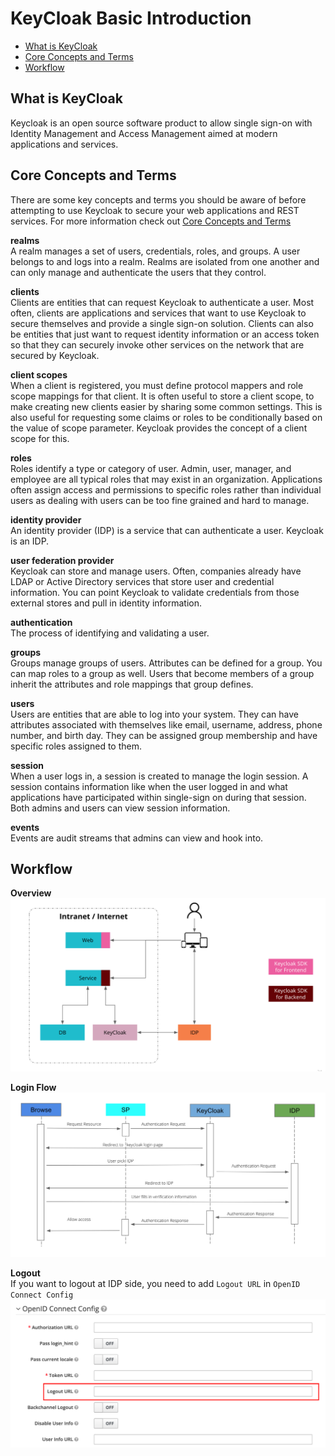 # KeyCloak Basic Introduction

- [What is KeyCloak](#what-is-keycloak)
- [Core Concepts and Terms](#core-concepts-and-terms)
- [Workflow](#workflow)


## What is KeyCloak

Keycloak is an open source software product to allow single sign-on with Identity Management and Access Management aimed at modern applications and services.


## Core Concepts and Terms

There are some key concepts and terms you should be aware of before attempting to use Keycloak to secure your web applications and REST services. For more information check out [Core Concepts and Terms
](https://www.keycloak.org/docs/latest/server_admin/index.html#core-concepts-and-terms)

**realms**\
A realm manages a set of users, credentials, roles, and groups. A user belongs to and logs into a realm. Realms are isolated from one another and can only manage and authenticate the users that they control.

**clients**\
Clients are entities that can request Keycloak to authenticate a user. Most often, clients are applications and services that want to use Keycloak to secure themselves and provide a single sign-on solution. Clients can also be entities that just want to request identity information or an access token so that they can securely invoke other services on the network that are secured by Keycloak.

**client scopes**\
When a client is registered, you must define protocol mappers and role scope mappings for that client. It is often useful to store a client scope, to make creating new clients easier by sharing some common settings. This is also useful for requesting some claims or roles to be conditionally based on the value of scope parameter. Keycloak provides the concept of a client scope for this.

**roles**\
Roles identify a type or category of user. Admin, user, manager, and employee are all typical roles that may exist in an organization. Applications often assign access and permissions to specific roles rather than individual users as dealing with users can be too fine grained and hard to manage.

**identity provider**\
An identity provider (IDP) is a service that can authenticate a user. Keycloak is an IDP.

**user federation provider**\
Keycloak can store and manage users. Often, companies already have LDAP or Active Directory services that store user and credential information. You can point Keycloak to validate credentials from those external stores and pull in identity information.

**authentication**\
The process of identifying and validating a user.

**groups**\
Groups manage groups of users. Attributes can be defined for a group. You can map roles to a group as well. Users that become members of a group inherit the attributes and role mappings that group defines.

**users**\
Users are entities that are able to log into your system. They can have attributes associated with themselves like email, username, address, phone number, and birth day. They can be assigned group membership and have specific roles assigned to them.

**session**\
When a user logs in, a session is created to manage the login session. A session contains information like when the user logged in and what applications have participated within single-sign on during that session. Both admins and users can view session information.

**events**\
Events are audit streams that admins can view and hook into.


## Workflow

**Overview**\
![Keycloak Overview](/images/keycloak_overview.png)

**Login Flow**\
![Login Flow](/images/login_flow.png)

**Logout**\
If you want to logout at IDP side, you need to add `Logout URL` in `OpenID Connect Config`\
![Logout Config](/images/logout_config.png)
